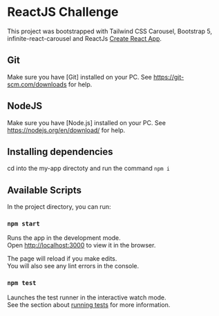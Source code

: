 # ReactJS Challenge

This project was bootstrapped with Tailwind CSS Carousel, Bootstrap 5, infinite-react-carousel and ReactJs [Create React App](https://github.com/facebook/create-react-app).

## Git
Make sure you have [Git] installed on your PC. See https://git-scm.com/downloads for help. 

## NodeJS
Make sure you have [Node.js] installed on your PC. See https://nodejs.org/en/download/ for help. 

## Installing dependencies
cd into the my-app directoty and run the command `npm i`   

## Available Scripts

In the project directory, you can run:

### `npm start`

Runs the app in the development mode.\
Open [http://localhost:3000](http://localhost:3000) to view it in the browser.

The page will reload if you make edits.\
You will also see any lint errors in the console.

### `npm test`

Launches the test runner in the interactive watch mode.\
See the section about [running tests](https://facebook.github.io/create-react-app/docs/running-tests) for more information.

